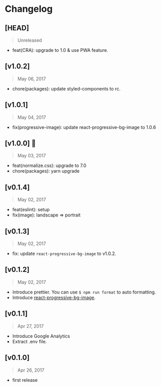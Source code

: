# Changelog

## [HEAD]
> Unreleased

* feat(CRA): upgrade to 1.0 & use PWA feature.

## [v1.0.2]
> May 06, 2017

* chore(packages): update styled-components to rc.

## [v1.0.1]
> May 04, 2017

* fix(progressive-image): update react-progressive-bg-image to 1.0.6

## [v1.0.0] 🚀
> May 03, 2017

* feat(normalize.css): upgrade to 7.0
* chore(packages): yarn upgrade

## [v0.1.4]
> May 02, 2017

* feat(eslint): setup
* fix(image): landscape => portrait

## [v0.1.3]
> May 02, 2017

* fix: update `react-progressive-bg-image` to v1.0.2.

## [v0.1.2]
> May 02, 2017

* Introduce prettier. You can use `$ npm run format` to auto formatting.
* Introduce [react-progressive-bg-image](https://github.com/evenchange4/react-progressive-bg-image).

## [v0.1.1]
> Apr 27, 2017

* Introduce Google Analytics
* Extract .env file.

## [v0.1.0]
> Apr 26, 2017

* first release
